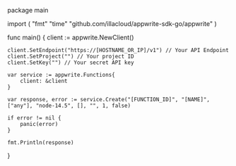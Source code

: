 package main

import (
    "fmt"
    "time"
    "github.com/illacloud/appwrite-sdk-go/appwrite"
)

func main() {
    client := appwrite.NewClient()

    client.SetEndpoint("https://[HOSTNAME_OR_IP]/v1") // Your API Endpoint
    client.SetProject("") // Your project ID
    client.SetKey("") // Your secret API key

    var service := appwrite.Functions{
        client: &client
    }

    var response, error := service.Create("[FUNCTION_ID]", "[NAME]", ["any"], "node-14.5", [], "", 1, false)

    if error != nil {
        panic(error)
    }

    fmt.Println(response)
}
